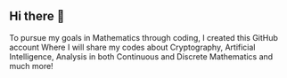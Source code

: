 ## Hi there 👋
To pursue my goals in Mathematics through coding, I created this GitHub account
Where I will share my codes about Cryptography, Artificial Intelligence, Analysis
in both Continuous and Discrete Mathematics and much more!

<!--
**Taxiarchos/Taxiarchos** is a ✨ _special_ ✨ repository because its `README.md` (this file) appears on your GitHub profile.

Here are some ideas to get you started:

- 🔭 I’m currently working on ...
- 🌱 I’m currently learning ...
- 👯 I’m looking to collaborate on ...
- 🤔 I’m looking for help with ...
- 💬 Ask me about ...
- 📫 How to reach me: ...
- 😄 Pronouns: ...
- ⚡ Fun fact: ...
-->
